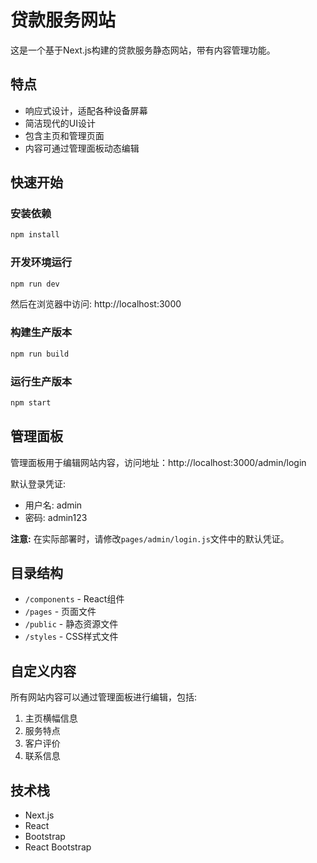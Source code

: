 # 贷款服务网站

这是一个基于Next.js构建的贷款服务静态网站，带有内容管理功能。

## 特点

- 响应式设计，适配各种设备屏幕
- 简洁现代的UI设计
- 包含主页和管理页面
- 内容可通过管理面板动态编辑

## 快速开始

### 安装依赖

```bash
npm install
```

### 开发环境运行

```bash
npm run dev
```

然后在浏览器中访问: http://localhost:3000

### 构建生产版本

```bash
npm run build
```

### 运行生产版本

```bash
npm start
```

## 管理面板

管理面板用于编辑网站内容，访问地址：http://localhost:3000/admin/login

默认登录凭证:
- 用户名: admin
- 密码: admin123

**注意:** 在实际部署时，请修改`pages/admin/login.js`文件中的默认凭证。

## 目录结构

- `/components` - React组件
- `/pages` - 页面文件
- `/public` - 静态资源文件
- `/styles` - CSS样式文件

## 自定义内容

所有网站内容可以通过管理面板进行编辑，包括:

1. 主页横幅信息
2. 服务特点
3. 客户评价
4. 联系信息

## 技术栈

- Next.js
- React
- Bootstrap
- React Bootstrap 